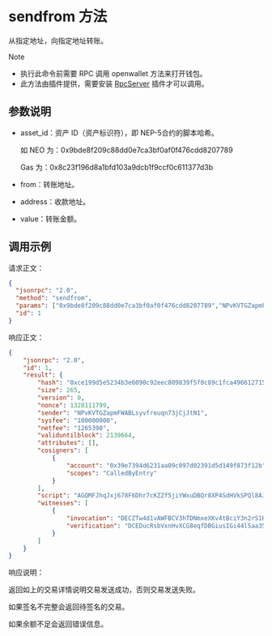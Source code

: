 # sendfrom 方法

从指定地址，向指定地址转账。

> [!Note]
>
> - 执行此命令前需要 RPC 调用 openwallet 方法来打开钱包。
> - 此方法由插件提供，需要安装 [RpcServer](https://github.com/neo-project/neo-modules/releases) 插件才可以调用。

## 参数说明

- asset_id：资产 ID（资产标识符），即 NEP-5合约的脚本哈希。

  如 NEO 为：0x9bde8f209c88dd0e7ca3bf0af0f476cdd8207789

  Gas 为：0x8c23f196d8a1bfd103a9dcb1f9ccf0c611377d3b

- from：转账地址。

- address：收款地址。

- value：转账金额。


## 调用示例

请求正文：

```json
{
  "jsonrpc": "2.0",
  "method": "sendfrom",
  "params": ["0x9bde8f209c88dd0e7ca3bf0af0f476cdd8207789","NPvKVTGZapmFWABLsyvfreuqn73jCjJtN1","NZos4XyLUEUrD7RQBn9J1A1PyeCwQKqwtT", 100],
  "id": 1
}
```

响应正文：

```json
{
    "jsonrpc": "2.0",
    "id": 1,
    "result": {
        "hash": "0xce199d5e5234b3e6090c92eec809839f5f0c89c1fca496612715a7135e031147",
        "size": 265,
        "version": 0,
        "nonce": 1328111799,
        "sender": "NPvKVTGZapmFWABLsyvfreuqn73jCjJtN1",
        "sysfee": "100000000",
        "netfee": "1265390",
        "validuntilblock": 2139664,
        "attributes": [],
        "cosigners": [
            {
                "account": "0x39e7394d6231aa09c097d02391d5d149f873f12b",
                "scopes": "CalledByEntry"
            }
        ],
        "script": "AGQMFJhqJxj678F6Dhr7cKZZf5jiYWxuDBQr8XP4SdHVkSPQl8AJqjFiTTnnORPADAh0cmFuc2ZlcgwUiXcg2M129PAKv6N8Dt2InCCP3ptBYn1bUjk=",
        "witnesses": [
            {
                "invocation": "DECZTw4d1vAWFBCV3hTDNmxeXKv4tBciY3n2rS1HLlSfcbqh86qs5C+hxNse/L7+WVI+i9KpFUx2eqdIF/P4QGKk",
                "verification": "DCEDucRsbVxnHvXCG8eqfDBGiusIGi44lSaa35R3GNZQzh4LQQqQatQ="
            }
        ]
    }
}
```

响应说明：

返回如上的交易详情说明交易发送成功，否则交易发送失败。

如果签名不完整会返回待签名的交易。

如果余额不足会返回错误信息。
